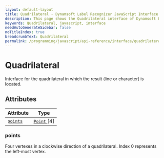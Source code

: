 ```yaml
---
layout: default-layout
title: Quadrilateral - Dynamsoft Label Recognizer JavaScript Interface
description: This page shows the Quadrilateral interface of Dynamsoft Label Recognizer for JavaScript.
keywords: Quadrilateral, javascript, interface
needAutoGenerateSidebar: false
noTitleIndex: true
breadcrumbText: Quadrilateral
permalink: /programming/javascript/api-reference/interface/quadrilateral.html
---
```


# Quadrilateral

Interface for the quadrilateral in which the result (line or character) is located.

## Attributes

| Attribute | Type |
|---------- | ---- |
| [ `points` ](#points) | [ `Point` ](point.md)[4] |

### points

Four vertexes in a clockwise direction of a quadrilateral. Index 0 represents the left-most vertex. 
